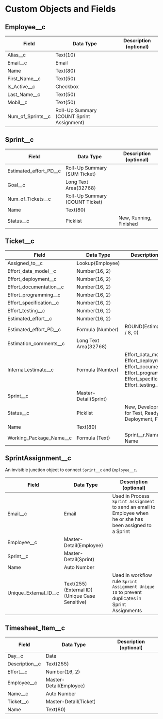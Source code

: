 # Custom Objects and Fields

## Employee__c

Field | Data Type | Description (optional)
------|----------|------------------------
Alias__c | Text(10) |
Email__c | Email |
Name | Text(80) |
First_Name__c | Text(50) |
Is_Active__c | Checkbox |
Last_Name__c | Text(50) |
Mobil__c | Text(50) |
Num_of_Sprints__c | Roll-Up Summary (COUNT Sprint Assignment) |

## Sprint__c

Field | Data Type | Description (optional)
------|----------|------------------------
Estimated_effort_PD__c | Roll-Up Summary (SUM Ticket) |
Goal__c | Long Text Area(32768) |
Num_of_Tickets__c | Roll-Up Summary (COUNT Ticket) |
Name | Text(80) | 
Status__c | Picklist | New, Running, Finished


## Ticket__c

Field | Data Type | Description (optional)
------|----------|------------------------
Assigned_to__c | Lookup(Employee) |
Effort_data_model__c	| Number(16, 2)	|
Effort_deployment__c | Number(16, 2)	|
Effort_documentation__c	| Number(16, 2)	|	
Effort_programming__c |	Number(16, 2)|
Effort_specification__c | Number(16, 2)	|	
Effort_testing__c | Number(16, 2)	|
Estimated_effort__c	| Number(16, 2)	|	
Estimated_effort_PD__c | Formula (Number) | ROUND(Estimated_effort__c / 8, 0)
Estimation_comments__c | Long Text Area(32768)|
Internal_estimate__c | Formula (Number)| Effort_data_model__c + Effort_deployment__c + Effort_documentation__c + Effort_programming__c + Effort_specification__c + Effort_testing__c
Sprint__c | Master-Detail(Sprint)	|	
Status__c | Picklist	| New, Development, Ready for Test, Ready for Deployment, Finished
Name | Text(80)	|
Working_Package_Name__c | Formula (Text)| Sprint__r.Name & " :: " & Name

## SprintAssignment__c

An invisible junction object to connect `Sprint__c` and `Employee__c`.

Field | Data Type | Description (optional)
------|----------|------------------------
Email__c | Email | Used in Process `Sprint Assignment` to send an email to Employee when he or she has been assigned to a Sprint
Employee__c | Master-Detail(Employee)	|
Sprint__c | Master-Detail(Sprint) |
Name | Auto Number |
Unique_External_ID__c | Text(255) (External ID) (Unique Case Sensitive) | Used in workflow rule `Sprint Assignment Unique ID` to prevent duplicates in Sprint Assignments

## Timesheet_Item__c

Field | Data Type | Description (optional)
------|----------|------------------------
Day__c | Date |
Description__c | Text(255) |
Effort__c | Number(16, 2)
Employee__c | Master-Detail(Employee)
Name__c | Auto Number	
Ticket__c | Master-Detail(Ticket)	
Name | Text(80)
